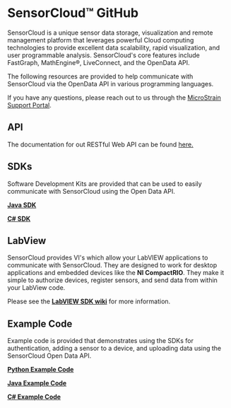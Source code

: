 # SensorCloud™ GitHub

SensorCloud is a unique sensor data storage, visualization and remote management platform that leverages powerful Cloud computing technologies to provide excellent data scalability, rapid visualization, and user programmable analysis. SensorCloud's core features include FastGraph, MathEngine®, LiveConnect, and the OpenData API.

The following resources are provided to help communicate with SensorCloud via the OpenData API in various programming languages.

If you have any questions, please reach out to us through the [MicroStrain Support Portal](https://support.microstrain.com).

## API ##
The documentation for out RESTful Web API can be found [here.](https://github.com/LORD-MicroStrain/SensorCloud/blob/master/API/README.md)

## SDKs
Software Development Kits are provided that can be used to easily communicate with SensorCloud using the Open Data API.

**[Java SDK](https://github.com/LORD-MicroStrain/SensorCloud/tree/master/SDK/Java)**

**[C# SDK](https://github.com/LORD-MicroStrain/SensorCloud/tree/master/SDK/CSharp)**

## LabView
SensorCloud provides VI's which allow your LabVIEW applications to communicate with SensorCloud. They are designed to work for desktop applications and embedded devices like the **NI CompactRIO**. They make it simple to authorize devices, register sensors, and send data from within your LabView code.

Please see the **[LabVIEW SDK wiki](https://github.com/LORD-MicroStrain/SensorCloud/wiki/LabView-SDK)** for more information.

## Example Code
Example code is provided that demonstrates using the SDKs for authentication, adding a sensor to a device, and uploading data using the SensorCloud Open Data API. 

**[Python Example Code](https://github.com/LORD-MicroStrain/SensorCloud/tree/master/Example%20Code/Python)**

**[Java Example Code](https://github.com/LORD-MicroStrain/SensorCloud/tree/master/Example%20Code/Java)**

**[C# Example Code](https://github.com/LORD-MicroStrain/SensorCloud/tree/master/Example%20Code/CSharp)**


